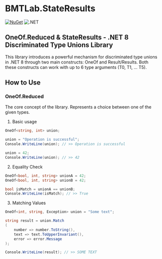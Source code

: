 # BMTLab.StateResults 
[![NuGet](https://img.shields.io/nuget/v/OneOf?logo=nuget)](https://www.nuget.org/packages/BMTLab.StateResults) 
![.NET](https://github.com/BMTLab/StateResults/workflows/publish/badge.svg)

## OneOf.Reduced & StateResults - .NET 8 Discriminated Type Unions Library

This library introduces a powerful mechanism for discriminated type unions in .NET 8 through two main constructs: OneOf and Result/Results. 
Both these constructs can work with up to 6 type arguments (T0, T1, ... T5).

## How to Use
### OneOf.Reduced
The core concept of the library. Represents a choice between one of the given types.

1. Basic usage
```csharp
OneOf<string, int> union;

union = "Operation is successful";
Console.WriteLine(union); // >> Operation is successful

union = 42;
Console.WriteLine(union); // >> 42
```

2. Equality Check
```csharp
OneOf<bool, int, string> unionA = 42;
OneOf<bool, int, string> unionB = 42;

bool isMatch = unionA == unionB;
Console.WriteLine(isMatch); // >> True
```

3. Matching Values
```csharp
OneOf<int, string, Exception> union = "Some text";

string result = union.Match
(
    number => number.ToString(),
    text => text.ToUpperInvariant(),
    error => error.Message
);

Console.WriteLine(result); // >> SOME TEXT
```